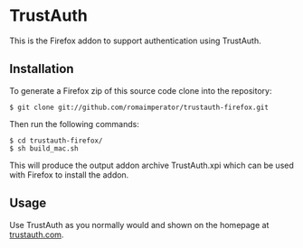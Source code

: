 TrustAuth
=========

This is the Firefox addon to support authentication using TrustAuth.


Installation
------------

To generate a Firefox zip of this source code clone into the repository:

    $ git clone git://github.com/romaimperator/trustauth-firefox.git

Then run the following commands:

    $ cd trustauth-firefox/
    $ sh build_mac.sh

This will produce the output addon archive TrustAuth.xpi which can be
used with Firefox to install the addon.

Usage
-----

Use TrustAuth as you normally would and shown on the homepage at
[trustauth.com](http://trustauth.com#tutorial).

